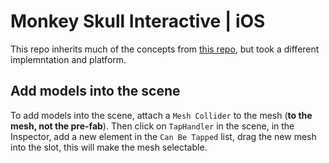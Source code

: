 # Monkey Skull Interactive | iOS

This repo inherits much of the concepts from [this repo](https://github.com/cs-isamiul/Interactive-Anatomy-Visualization-Demo),
but took a different implemntation and platform. 

## Add models into the scene

To add models into the scene, attach a `Mesh Collider` to the mesh (**to the mesh, not the pre-fab**).
Then click on `TapHandler` in the scene, in the Inspector, add a new element in the `Can Be Tapped` list, 
drag the new mesh into the slot, this will make the mesh selectable. 
